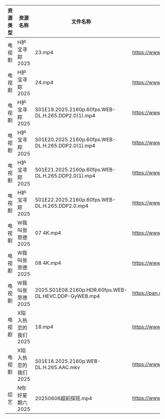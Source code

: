 | 资源类型 | 资源名称         | 文件名称                                                  | 分享链接                                 | 更新时间                |
| ---- | ------------ | ----------------------------------------------------- | ------------------------------------ | ------------------- |
| 电视剧  | H护宝寻踪2025    | 23.mp4                                                | https://www.alipan.com/s/YPtSxQ39eiG | 2025-06-06 08:05:21 |
| 电视剧  | H护宝寻踪2025    | 24.mp4                                                | https://www.alipan.com/s/YPtSxQ39eiG | 2025-06-06 08:05:20 |
| 电视剧  | H护宝寻踪2025    | S01E19.2025.2160p.60fps.WEB-DL.H.265.DDP2.0(1).mp4    | https://www.alipan.com/s/YPtSxQ39eiG | 2025-06-06 08:05:20 |
| 电视剧  | H护宝寻踪2025    | S01E20.2025.2160p.60fps.WEB-DL.H.265.DDP2.0(1).mp4    | https://www.alipan.com/s/YPtSxQ39eiG | 2025-06-06 08:05:19 |
| 电视剧  | H护宝寻踪2025    | S01E21.2025.2160p.60fps.WEB-DL.H.265.DDP2.0(1).mp4    | https://www.alipan.com/s/YPtSxQ39eiG | 2025-06-06 08:05:18 |
| 电视剧  | H护宝寻踪2025    | S01E22.2025.2160p.60fps.WEB-DL.H.265.DDP2.0.mp4       | https://www.alipan.com/s/YPtSxQ39eiG | 2025-06-06 08:05:17 |
| 电视剧  | W我叫张思德2025   | 07 4K.mp4                                             | https://www.alipan.com/s/K6gKsP3dQ5J | 2025-06-06 08:05:48 |
| 电视剧  | W我叫张思德2025   | 08 4K.mp4                                             | https://www.alipan.com/s/K6gKsP3dQ5J | 2025-06-06 08:05:47 |
| 电视剧  | W我叫张思德2025   | 2025.S01E08.2160p.HDR.60fps.WEB-DL.HEVC.DDP-GyWEB.mp4 | https://pan.quark.cn/s/7094d1f0b265  | 2025-06-06 10:26:21 |
| 电视剧  | X陷入热恋的我们2025 | 18.mp4                                                | https://www.alipan.com/s/tXqE3saLfdb | 2025-06-06 08:05:59 |
| 电视剧  | X陷入热恋的我们2025 | S01E18.2025.2160p.WEB-DL.H.265.AAC.mkv                | https://www.alipan.com/s/tXqE3saLfdb | 2025-06-06 08:05:59 |
| 综艺   | N你好星期六2025   | 20250606超前探班.mp4                                      | https://www.alipan.com/s/nvuMvPrHLGa | 2025-06-06 16:06:23 |
